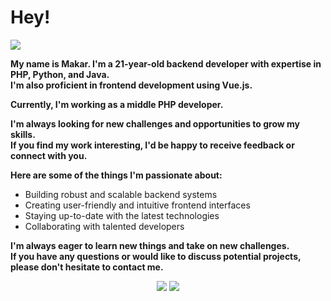 # Hey!
![](https://komarev.com/ghpvc/?username=MakarMS&color=orange)

**My name is Makar. I'm a 21-year-old backend developer with expertise in PHP, Python, and Java.\
I'm also proficient in frontend development using Vue.js.**

**Currently, I'm working as a middle PHP developer.**

**I'm always looking for new challenges and opportunities to grow my skills.\
If you find my work interesting, I'd be happy to receive feedback or connect with you.**

**Here are some of the things I'm passionate about:**

* Building robust and scalable backend systems
* Creating user-friendly and intuitive frontend interfaces
* Staying up-to-date with the latest technologies
* Collaborating with talented developers

**I'm always eager to learn new things and take on new challenges.\
If you have any questions or would like to discuss potential projects, please don't hesitate to contact me.**

<p align="center">
  <img src="https://github-readme-stats.vercel.app/api?username=makarms&theme=gruvbox&show_icons=true&hide_border=true&count_private=true">
  <img src="https://github-readme-streak-stats.herokuapp.com/?user=makarms&theme=gruvbox&hide_border=true">
</p>
